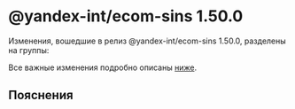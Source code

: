 # @yandex-int/ecom-sins 1.50.0

<!-- ЧЕЛОВЕЧЕСКОЕ ВСТУПЛЕНИЕ -->

Изменения, вошедшие в релиз @yandex-int/ecom-sins 1.50.0, разделены на группы:

Все важные изменения подробно описаны [ниже](#Пояснения).

## Пояснения

